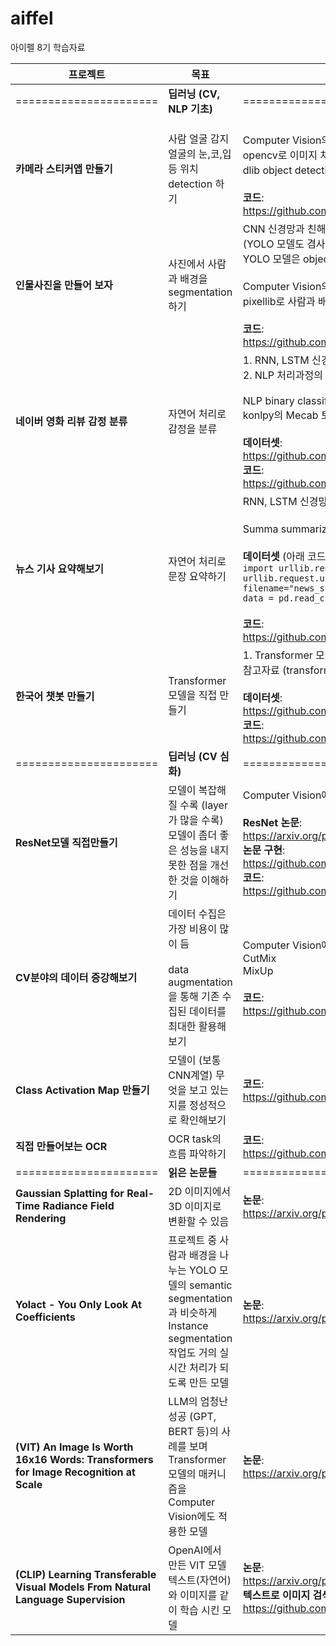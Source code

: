 # aiffel

아이펠 8기 학습자료

| 프로젝트             | 목표                                    | 결과 정리    |
| -------------------- | -------------------------------------- | ------------------- |
| ====================== | **딥러닝 (CV, NLP 기초)** | ====================== |
| **카메라 스티커앱 만들기** | 사람 얼굴 감지<br>얼굴의 눈,코,입 등 위치 detection 하기 | <br>Computer Vision의 Object detection 맛 보기 (아래 라이브러리 이용)<br>opencv로 이미지 처리<br>dlib object detection 모델<br><br>**코드**:<br>https://github.com/hyeonDD/aiffel/blob/main/08_study/my_camera.ipynb |
| **인물사진을 만들어 보자** | 사진에서 사람과 배경을 segmentation 하기 | CNN 신경망과 친해지기<br>(YOLO 모델도 겸사겸사 한번보기)<br>YOLO 모델은 object detection을 one-stage로 해결한 모델<br><br>Computer Vision의 semantic segmentation task 맛 보기<br>pixellib로 사람과 배경 segmentation하기<br><br>**코드**:<br>https://github.com/hyeonDD/aiffel/blob/main/09_study/segementation.ipynb |
| **네이버 영화 리뷰 감정 분류** | 자연어 처리로 감정을 분류 | 1. RNN, LSTM 신경망 공부하기<br>2. NLP 처리과정의 순서 공부하기 (ex: 단어 사전 만들기, tokenizer 등)<br><br>NLP binary classification<br>konlpy의 Mecab 토크나이저 사용<br><br>**데이터셋**:<br>https://github.com/e9t/nsmc<br>**코드**:<br>https://github.com/hyeonDD/aiffel/blob/main/11_study/quest/naver_movie_analysis.ipynb |
| **뉴스 기사 요약해보기** | 자연어 처리로 문장 요약하기 | RNN, LSTM 신경망과 친해지기<br><br>Summa summarize로 요약해보기 (라이브러리)<br><br>**데이터셋** (아래 코드로 다운가능):<br>`import urllib.request`<br>`urllib.request.urlretrieve("https://raw.githubusercontent.com/sunnysai12345/News_Summary/master/news_summary_more.csv", filename="news_summary_more.csv")`<br>`data = pd.read_csv('news_summary_more.csv', encoding='iso-8859-1')`<br><br>**코드**:<br>https://github.com/hyeonDD/aiffel/blob/main/11_study/quest2/my_news_summarize.ipynb |
| **한국어 챗봇 만들기** | Transformer 모델을 직접 만들기 | 1. Transformer 모델 공부<br>참고자료 (transformer\_리뷰.pdf)<br><br>**데이터셋**:<br>https://github.com/songys/Chatbot_data/blob/master/ChatbotData.csv<br>**코드**:<br>https://github.com/hyeonDD/aiffel/blob/main/14_study/quest/korean_chatbot.ipynb |
| ====================== | **딥러닝 (CV 심화)** | ====================== |
| **ResNet모델 직접만들기** | 모델이 복잡해 질 수록 (layer가 많을 수록) 모델이 좀더 좋은 성능을 내지 못한 점을 개선한 것을 이해하기 | Computer Vision에서 많이 사용되는 백본 모델 만들어보기<br><br>**ResNet 논문**:<br>https://arxiv.org/pdf/1512.03385<br>**논문 구현**:<br>https://github.com/KaimingHe/deep-residual-networks<br>**코드**:<br>https://github.com/hyeonDD/aiffel/blob/main/17_resnet_ablation_study/quest.ipynb |
| **CV분야의 데이터 증강해보기** | 데이터 수집은 가장 비용이 많이 듬<br><br>data augmentation을 통해 기존 수집된 데이터를 최대한 활용해보기 | Computer Vision에서 사용해볼 수 있는 data augmentation 해보기<br>CutMix<br>MixUp<br><br>**코드**:<br>https://github.com/hyeonDD/aiffel/blob/main/18_data_augmentation/quest_colab.ipynb |
| **Class Activation Map 만들기** | 모델이 (보통 CNN계열) 무엇을 보고 있는지를 정성적으로 확인해보기 | **코드**:<br>https://github.com/hyeonDD/aiffel/blob/main/19_class_activation_map/quest.ipynb |
| **직접 만들어보는 OCR** | OCR task의 흐름 파악하기 | **코드**:<br>https://github.com/hyeonDD/aiffel/blob/main/20_ocr/quest.ipynb |
| ====================== | **읽은 논문들** | ====================== |
| **Gaussian Splatting for Real-Time Radiance Field Rendering** | 2D 이미지에서 3D 이미지로 변환할 수 있음 | **논문**:<br>https://arxiv.org/pdf/2308.04079 |
| **Yolact - You Only Look At Coefficients** | 프로젝트 중 사람과 배경을 나누는 YOLO 모델의 semantic segmentation과 비슷하게 Instance segmentation 작업도 거의 실시간 처리가 되도록 만든 모델 | **논문**:<br>https://arxiv.org/pdf/1904.02689 |
| **(VIT) An Image Is Worth 16x16 Words: Transformers for Image Recognition at Scale** | LLM의 엄청난 성공 (GPT, BERT 등)의 사례를 보며 Transformer 모델의 매커니즘을 Computer Vision에도 적용한 모델 | **논문**:<br>https://arxiv.org/pdf/2010.11929 |
| **(CLIP) Learning Transferable Visual Models From Natural Language Supervision** | OpenAI에서 만든 VIT 모델<br>텍스트(자연어)와 이미지를 같이 학습 시킨 모델 | **논문**:<br>https://arxiv.org/pdf/2103.00020<br>**텍스트로 이미지 검색하는 코드**:<br>https://github.com/hyeonDD/clip-elasticsearch-kibana |
